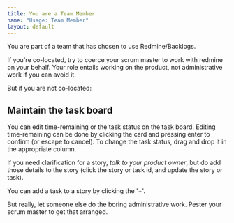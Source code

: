```yaml
---
title: You are a Team Member
name: "Usage: Team Member"
layout: default
---
```

You are part of a team that has chosen to use
Redmine/Backlogs.

If you're co-located, try to coerce your scrum master to work with
redmine on your behalf. Your role entails working on the product, not
administrative work if you can avoid it.

But if you are not co-located:

## Maintain the task board

You can edit time-remaining or the task status on the task board.
Editing time-remaining can be done by clicking the card and pressing
enter to confirm (or escape to cancel). To change the task status,
drag and drop it in the appropriate column.

If you need clarification for a story, _talk to your product owner_,
but do add those details to the story (click the story or task id, and
update the story or task).

You can add a task to a story by clicking the '+'.

But really, let
someone else do the boring administrative work. Pester your scrum
master to get that arranged.
